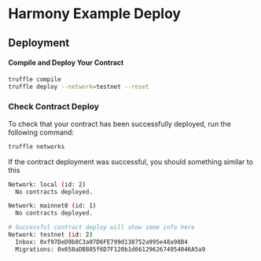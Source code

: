 # Harmony Example Deploy

## Deployment

#### Compile and Deploy Your Contract

```bash
truffle compile
truffle deploy --network=testnet --reset
```

### Check Contract Deploy

To check that your contract has been successfully deployed, run the following command:

```bash
truffle networks
```

If the contract deployment was successful, you should something similar to this

```bash
Network: local (id: 2)
  No contracts deployed.

Network: mainnet0 (id: 1)
  No contracts deployed.

# Successful contract deploy will show some info here
Network: testnet (id: 2)
  Inbox: 0xf97DeD9b8C3a07D6FE799d138752a995e48a98B4
  Migrations: 0x658aDB885f6D7F120b1d6612962674954046A5a9
```
